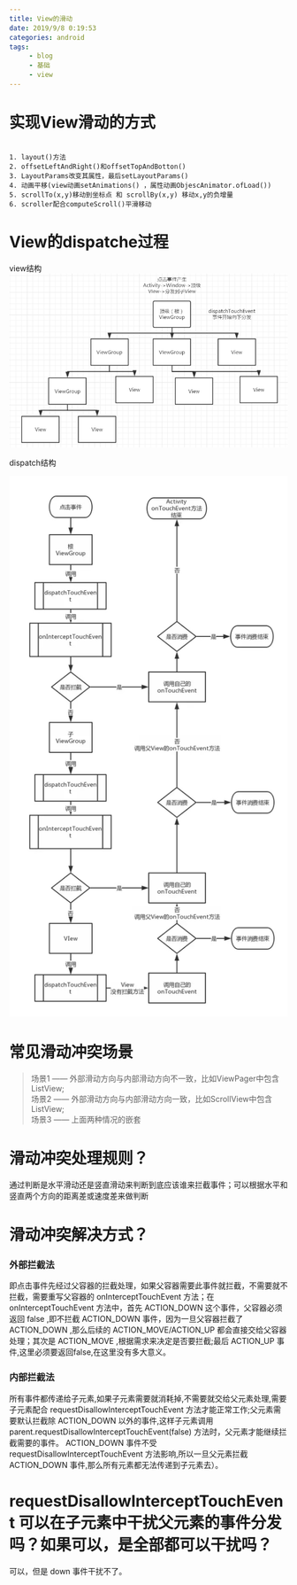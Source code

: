```yaml
---
title: View的滑动
date: 2019/9/8 0:19:53 
categories: android
tags:
     - blog
     - 基础
     - view
---
```



# 实现View滑动的方式  

  
```

1. layout()方法  
2. offsetLeftAndRight()和offsetTopAndBotton()  
3. LayoutParams改变其属性，最后setLayoutParams()  
4. 动画平移(view动画setAnimations() ，属性动画ObjescAnimator.ofLoad())  
5. scrollTo(x,y)移动到坐标点 和 scrollBy(x,y) 移动x,y的负增量  
6. scroller配合computeScroll()平滑移动 

```

<!--more--> 

# View的dispatche过程
  
view结构
![图](https://raw.githubusercontent.com/tuyrt7/tuyrt7.github.io/master/uploads/img/view_1.png)  
  
dispatch结构  
  
![图](https://raw.githubusercontent.com/tuyrt7/tuyrt7.github.io/master/uploads/img/view_2.jpg)


# 常见滑动冲突场景

> 场景1 —— 外部滑动方向与内部滑动方向不一致，比如ViewPager中包含ListView;  
> 场景2 —— 外部滑动方向与内部滑动方向一致，比如ScrollView中包含ListView;  
> 场景3 —— 上面两种情况的嵌套  


# 滑动冲突处理规则？ 

 
通过判断是水平滑动还是竖直滑动来判断到底应该谁来拦截事件；可以根据水平和竖直两个方向的距离差或速度差来做判断


# 滑动冲突解决方式？  

### 外部拦截法  

即点击事件先经过父容器的拦截处理，如果父容器需要此事件就拦截，不需要就不拦截，需要重写父容器的 onInterceptTouchEvent 方法；在 onInterceptTouchEvent 方法中，首先 ACTION_DOWN 这个事件，父容器必须返回 false ,即不拦截 ACTION_DOWN 事件，因为一旦父容器拦截了 ACTION_DOWN ,那么后续的 ACTION_MOVE/ACTION_UP 都会直接交给父容器处理；其次是 ACTION_MOVE ,根据需求来决定是否要拦截;最后 ACTION_UP 事件,这里必须要返回false,在这里没有多大意义。  

### 内部拦截法  

所有事件都传递给子元素,如果子元素需要就消耗掉,不需要就交给父元素处理,需要子元素配合 requestDisallowInterceptTouchEvent 方法才能正常工作;父元素需要默认拦截除 ACTION_DOWN 以外的事件,这样子元素调用 parent.requestDisallowInterceptTouchEvent(false) 方法时，父元素才能继续拦截需要的事件。 ACTION_DOWN 事件不受   requestDisallowInterceptTouchEvent 方法影响,所以一旦父元素拦截 ACTION_DOWN 事件,那么所有元素都无法传递到子元素去）。

# requestDisallowInterceptTouchEvent 可以在子元素中干扰父元素的事件分发吗？如果可以，是全部都可以干扰吗？  

可以，但是 down 事件干扰不了。